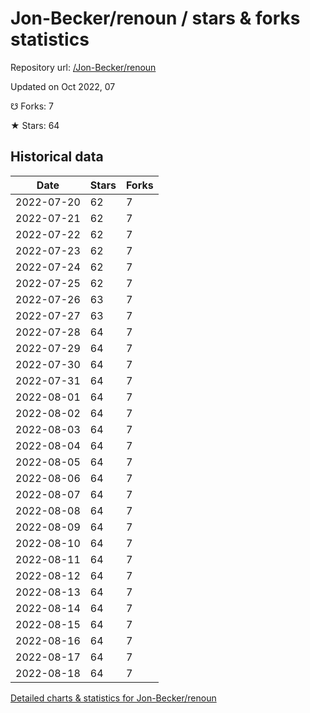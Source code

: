 # Jon-Becker/renoun / stars & forks statistics

Repository url: [/Jon-Becker/renoun](https://github.com/Jon-Becker/renoun)

Updated on Oct 2022, 07

☋ Forks: 7

★ Stars: 64

## Historical data
| Date | Stars | Forks |
|------|-------|-------|
| 2022-07-20 | 62 | 7 | 
| 2022-07-21 | 62 | 7 | 
| 2022-07-22 | 62 | 7 | 
| 2022-07-23 | 62 | 7 | 
| 2022-07-24 | 62 | 7 | 
| 2022-07-25 | 62 | 7 | 
| 2022-07-26 | 63 | 7 | 
| 2022-07-27 | 63 | 7 | 
| 2022-07-28 | 64 | 7 | 
| 2022-07-29 | 64 | 7 | 
| 2022-07-30 | 64 | 7 | 
| 2022-07-31 | 64 | 7 | 
| 2022-08-01 | 64 | 7 | 
| 2022-08-02 | 64 | 7 | 
| 2022-08-03 | 64 | 7 | 
| 2022-08-04 | 64 | 7 | 
| 2022-08-05 | 64 | 7 | 
| 2022-08-06 | 64 | 7 | 
| 2022-08-07 | 64 | 7 | 
| 2022-08-08 | 64 | 7 | 
| 2022-08-09 | 64 | 7 | 
| 2022-08-10 | 64 | 7 | 
| 2022-08-11 | 64 | 7 | 
| 2022-08-12 | 64 | 7 | 
| 2022-08-13 | 64 | 7 | 
| 2022-08-14 | 64 | 7 | 
| 2022-08-15 | 64 | 7 | 
| 2022-08-16 | 64 | 7 | 
| 2022-08-17 | 64 | 7 | 
| 2022-08-18 | 64 | 7 | 


[Detailed charts & statistics for Jon-Becker/renoun](https://reviewgithub.com/rep/Jon-Becker/renoun)
